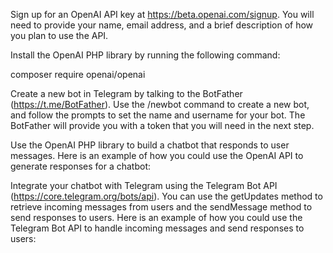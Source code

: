 Sign up for an OpenAI API key at https://beta.openai.com/signup. You will need to provide your name, email address, and a brief description of how you plan to use the API.

Install the OpenAI PHP library by running the following command:

composer require openai/openai

Create a new bot in Telegram by talking to the BotFather (https://t.me/BotFather). Use the /newbot command to create a new bot, and follow the prompts to set the name and username for your bot. The BotFather will provide you with a token that you will need in the next step.

Use the OpenAI PHP library to build a chatbot that responds to user messages. Here is an example of how you could use the OpenAI API to generate responses for a chatbot:

Integrate your chatbot with Telegram using the Telegram Bot API (https://core.telegram.org/bots/api). You can use the getUpdates method to retrieve incoming messages from users and the sendMessage method to send responses to users. Here is an example of how you could use the Telegram Bot API to handle incoming messages and send responses to users:
